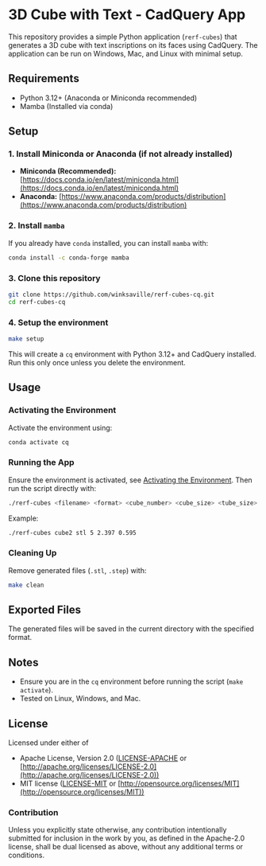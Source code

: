 # 3D Cube with Text - CadQuery App

This repository provides a simple Python application (`rerf-cubes`) that generates a 3D cube with text inscriptions on its faces using CadQuery. The application can be run on Windows, Mac, and Linux with minimal setup.

## Requirements

- Python 3.12+ (Anaconda or Miniconda recommended)
- Mamba (Installed via conda)

## Setup

### 1. Install Miniconda or Anaconda (if not already installed)

- **Miniconda (Recommended):** [https://docs.conda.io/en/latest/miniconda.html](https://docs.conda.io/en/latest/miniconda.html)
- **Anaconda:** [https://www.anaconda.com/products/distribution](https://www.anaconda.com/products/distribution)

### 2. Install `mamba`

If you already have `conda` installed, you can install `mamba` with:

```sh
conda install -c conda-forge mamba
```

### 3. Clone this repository

```sh
git clone https://github.com/winksaville/rerf-cubes-cq.git
cd rerf-cubes-cq
```

### 4. Setup the environment

```sh
make setup
```

This will create a `cq` environment with Python 3.12+ and CadQuery installed. Run this only once unless you delete the environment.

## Usage

### Activating the Environment

Activate the environment using:

```sh
conda activate cq
```

### Running the App

Ensure the environment is activated, see [Activating the Environment](#activating-the-environment). Then run the script directly with:

```sh
./rerf-cubes <filename> <format> <cube_number> <cube_size> <tube_size>
```

Example:

```sh
./rerf-cubes cube2 stl 5 2.397 0.595
```

### Cleaning Up

Remove generated files (`.stl`, `.step`) with:

```sh
make clean
```

## Exported Files

The generated files will be saved in the current directory with the specified format.

## Notes

- Ensure you are in the `cq` environment before running the script (`make activate`).
- Tested on Linux, Windows, and Mac.

## License

Licensed under either of

- Apache License, Version 2.0 ([LICENSE-APACHE](LICENSE-APACHE) or [http://apache.org/licenses/LICENSE-2.0](http://apache.org/licenses/LICENSE-2.0))
- MIT license ([LICENSE-MIT](LICENSE-MIT) or [http://opensource.org/licenses/MIT](http://opensource.org/licenses/MIT))

### Contribution

Unless you explicitly state otherwise, any contribution intentionally submitted
for inclusion in the work by you, as defined in the Apache-2.0 license, shall
be dual licensed as above, without any additional terms or conditions.
